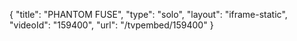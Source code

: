 {
    "title": "PHANTOM FUSE",
    "type": "solo",
    "layout": "iframe-static",
    "videoId": "159400",
    "url": "\/tvpembed\/159400"
}